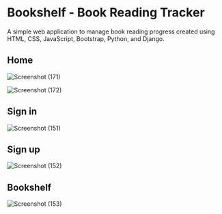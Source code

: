 # Bookshelf - Book Reading Tracker
<p>A simple web application to manage book reading progress created using HTML, CSS, JavaScript, Bootstrap, Python, and Django.
</p>

## Home
![Screenshot (171)](https://github.com/tanya21ag/bookshelf/assets/127618645/3088b5cb-24cb-4c5b-a151-2d2d2808e9c1)

![Screenshot (172)](https://github.com/tanya21ag/bookshelf/assets/127618645/00b72421-a618-428f-b579-acfd14c3cfe7)

## Sign in
![Screenshot (151)](https://github.com/tanya21ag/bookshelf/assets/127618645/3dfdfe8f-7ee1-4502-b9ef-a824ed3cf6b2)

## Sign up
![Screenshot (152)](https://github.com/tanya21ag/bookshelf/assets/127618645/ff89ba0c-a63d-4bd5-9ac4-54c9d0a72e26)

## Bookshelf
![Screenshot (153)](https://github.com/tanya21ag/bookshelf/assets/127618645/010873f9-ee63-4176-a25c-8bcdf6f5deff)
